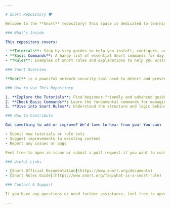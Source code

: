 ```yaml
---

# Snort Repository 🛡️

Welcome to the **Snort** repository! This space is dedicated to learning and exploring **Snort**, the open-source intrusion detection and prevention system (IDS/IPS). Whether you're just getting started or looking to deepen your knowledge, this repository provides tutorials, basic commands, rules, and more to help you make the most out of Snort.

### What’s Inside

This repository covers:

- **Tutorials**: Step-by-step guides to help you install, configure, and use Snort effectively.
- **Basic Commands**: A handy list of essential Snort commands for day-to-day usage.
- **Rules**: Examples of Snort rules and explanations to help you write your own detection rules.

### Snort Overview

**Snort** is a powerful network security tool used to detect and prevent attacks by analyzing network traffic in real time. It works by applying user-defined rules to monitor and respond to network events.

### How to Use This Repository

1. **Explore the Tutorials**: Find beginner-friendly and advanced guides to understand how Snort works.
2. **Check Basic Commands**: Learn the fundamental commands for managing Snort in different scenarios.
3. **Dive into Snort Rules**: Understand the structure and logic behind Snort rules, with examples to help you create your own.

### How to Contribute

Got something to add or improve? We’d love to hear from you! You can:

- Submit new tutorials or rule sets
- Suggest improvements to existing content
- Report any issues or bugs

Feel free to open an issue or submit a pull request if you want to contribute.

### Useful Links

- [Snort Official Documentation](https://www.snort.org/documents)
- [Snort Rules Guide](https://www.snort.org/faq/what-is-a-snort-rule)

### Contact & Support

If you have any questions or need further assistance, feel free to open an issue, and we’ll be happy to help.

---
```


